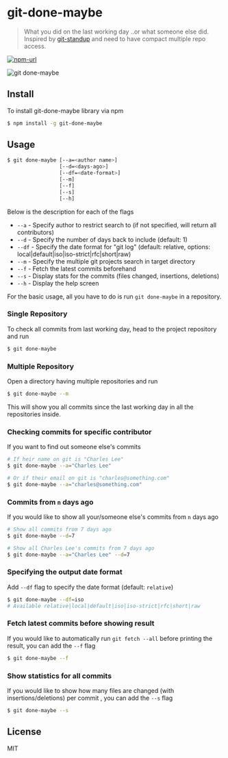 # git-done-maybe

> What you did on the last working day ..or what someone else did.
> Inspired by [git-standup](https://github.com/kamranahmedse/git-standup) and need to have compact multiple repo access.

[![npm-url][npm-url-svg]][npm-url]

![git done-maybe](http://i.imgur.com/6ZQkZLQ.gif)

## Install

To install git-done-maybe library via npm

```bash
$ npm install -g git-done-maybe
```

## Usage

```bash
$ git done-maybe [--a=<author name>] 
                 [--d=<days-ago>] 
                 [--df=<date-format>] 
                 [--m] 
                 [--f] 
                 [--s] 
                 [--h]
```

Below is the description for each of the flags

- `--a`      	- Specify author to restrict search to (if not specified, will return all contributors)
- `--d`      	- Specify the number of days back to include (default: 1)
- `--df`			- Specify the date format for "git log" (default: relative, options: local|default|iso|iso-strict|rfc|short|raw)
- `--m`	  	 	- Specify the multiple git projects search in target directory
- `--f`      	- Fetch the latest commits beforehand
- `--s`      	- Display stats for the commits (files changed, insertions, deletions)
- `--h`      	- Display the help screen

For the basic usage, all you have to do is run `git done-maybe` in a repository.

### Single Repository

To check all commits from last working day, head to the project repository and run

```bash
$ git done-maybe
```

### Multiple Repository
Open a directory having multiple repositories and run

```bash
$ git done-maybe --m
```

This will show you all commits since the last working day in all the repositories inside.

### Checking commits for specific contributor

If you want to find out someone else's commits

```bash
# If heir name on git is "Charles Lee"
$ git done-maybe --a="Charles Lee"

# Or if their email on git is "charles@something.com"
$ git done-maybe --a="charles@something.com"
```

### Commits from `n` days ago

If you would like to show all your/someone else's commits from `n` days ago

```bash
# Show all commits from 7 days ago
$ git done-maybe --d=7

# Show all Charles Lee's commits from 7 days ago
$ git done-maybe --a="Charles Lee" --d=7
```

### Specifying the output date format

Add `--df` flag to specify the date format (default: `relative`)

```bash
$ git done-maybe --df=iso
# Available relative|local|default|iso|iso-strict|rfc|short|raw
```

### Fetch latest commits before showing result

If you would like to automatically run `git fetch --all` before printing the result, you can add the `--f` flag

```bash
$ git done-maybe --f
```

### Show statistics for all commits

If you would like to show how many files are changed (with insertions/deletions) per commit , you can add the `--s` flag

```bash
$ git done-maybe --s
```

## License

MIT

[npm-url-svg]: https://img.shields.io/npm/v/git-done-maybe.svg
[npm-url]: https://www.npmjs.com/package/git-done-maybe